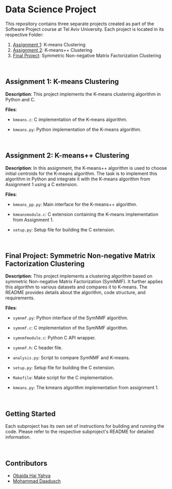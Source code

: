 # Data Science Project

This repository contains three separate projects created as part of the Software Project course at Tel Aviv University. Each project is located in its respective Folder:

1. [Assignment 1](assignment1): K-means Clustering
2. [Assignment 2](assignment2): K-means++ Clustering
3. [Final Project](project): Symmetric Non-negative Matrix Factorization Clustering

<br />

## Assignment 1: K-means Clustering

**Description**: This project implements the K-means clustering algorithm in Python and C.

**Files**:

- `kmeans.c`: C implementation of the K-means algorithm.
- `kmeans.py`: Python implementation of the K-means algorithm.

  <br />

## Assignment 2: K-means++ Clustering

**Description**: In this assignment, the K-means++ algorithm is used to choose initial centroids for the K-means algorithm. The task is to implement this algorithm in Python and integrate it with the K-means algorithm from Assignment 1 using a C extension.

**Files**:

- `kmeans_pp.py`: Main interface for the K-means++ algorithm.
- `kmeansmodule.c`: C extension containing the K-means implementation from Assignment 1.
- `setup.py`: Setup file for building the C extension.

  <br />

## Final Project: Symmetric Non-negative Matrix Factorization Clustering

**Description**: This project implements a clustering algorithm based on symmetric Non-negative Matrix Factorization (SymNMF). It further applies this algorithm to various datasets and compares it to K-means. The README provides details about the algorithm, code structure, and requirements.

**Files**:

- `symnmf.py`: Python interface of the SymNMF algorithm.
- `symnmf.c`: C implementation of the SymNMF algorithm.
- `symnmfmodule.c`: Python C API wrapper.
- `symnmf.h`: C header file.
- `analysis.py`: Script to compare SymNMF and K-means.
- `setup.py`: Setup file for building the C extension.
- `Makefile`: Make script for the C implementation.
- `kmeans.py`: The kmeans algorithm implementation from assignment 1.

  <br />

## Getting Started

Each subproject has its own set of instructions for building and running the code. Please refer to the respective subproject's README for detailed information.

<br />

## Contributors

- [Obaida Haj Yahya](https://github.com/ObaidaHY)
- [Mohammad Daadusch](https://github.com/Mohameddaadusch)
